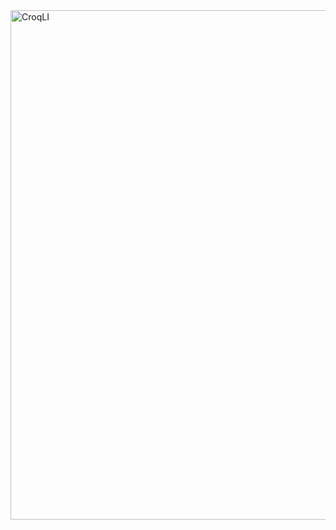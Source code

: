 <img width="815" alt="CroqLI" src="https://github.com/MemeFormer/CroqLI/assets/130863507/06c646f0-6836-45a2-ad74-619ae383d334">
